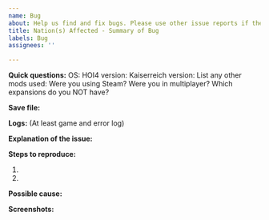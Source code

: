 ```yaml
---
name: Bug
about: Help us find and fix bugs. Please use other issue reports if they are more specific about your issue
title: Nation(s) Affected - Summary of Bug
labels: Bug
assignees: ''

---
```


**Quick questions:**
OS:
HOI4 version:
Kaiserreich version:
List any other mods used:
Were you using Steam?
Were you in multiplayer?
Which expansions do you NOT have?

**Save file:**

<!-- Path locations may vary due to installation/hardware but for Windows users they can be found through your documents folder:
C:\Users\USER\Documents\Paradox Interactive\Hearts of Iron IV\save games 

NOTE: due to how github handles files, saves will need to be uploaded as a zipped folder. This can be done by right-clicking and selecting the Send to > Compressed (zipped) folder option and it will create a new folder that can be uploaded to github -->

**Logs:** (At least game and error log)

<!-- Path locations may vary due to installation/hardware but for Windows users they can be found through your documents folder:
C:\Users\USER\Documents\Paradox Interactive\Hearts of Iron IV\logs

NOTE: The log files are overwritten every time HOI4 is launched, so make sure to grab the log files before restarting the game. -->

**Explanation of the issue:**


**Steps to reproduce:**

1.

2.

**Possible cause:**


**Screenshots:**
